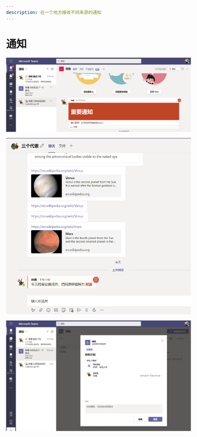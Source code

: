 ```yaml
---
description: 在一个地方接收不同来源的通知
---
```


# 通知



![](../../.gitbook/assets/tu-pian-%20%2816%29.png)

![](../../.gitbook/assets/tu-pian-%20%2826%29.png)

![](../../.gitbook/assets/tu-pian-%20%2822%29.png)





